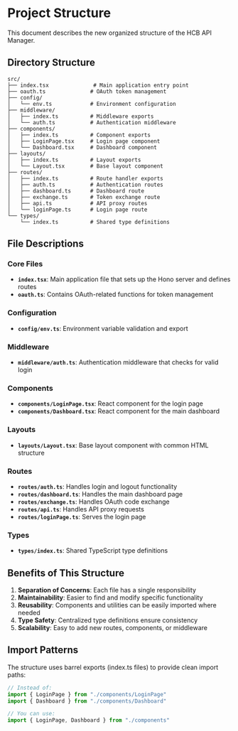# Project Structure

This document describes the new organized structure of the HCB API Manager.

## Directory Structure

```
src/
├── index.tsx              # Main application entry point
├── oauth.ts              # OAuth token management
├── config/
│   └── env.ts            # Environment configuration
├── middleware/
│   ├── index.ts          # Middleware exports
│   └── auth.ts           # Authentication middleware
├── components/
│   ├── index.ts          # Component exports
│   ├── LoginPage.tsx     # Login page component
│   └── Dashboard.tsx     # Dashboard component
├── layouts/
│   ├── index.ts          # Layout exports
│   └── Layout.tsx        # Base layout component
├── routes/
│   ├── index.ts          # Route handler exports
│   ├── auth.ts           # Authentication routes
│   ├── dashboard.ts      # Dashboard route
│   ├── exchange.ts       # Token exchange route
│   ├── api.ts            # API proxy routes
│   └── loginPage.ts      # Login page route
└── types/
    └── index.ts          # Shared type definitions
```

## File Descriptions

### Core Files
- **`index.tsx`**: Main application file that sets up the Hono server and defines routes
- **`oauth.ts`**: Contains OAuth-related functions for token management

### Configuration
- **`config/env.ts`**: Environment variable validation and export

### Middleware
- **`middleware/auth.ts`**: Authentication middleware that checks for valid login

### Components
- **`components/LoginPage.tsx`**: React component for the login page
- **`components/Dashboard.tsx`**: React component for the main dashboard

### Layouts
- **`layouts/Layout.tsx`**: Base layout component with common HTML structure

### Routes
- **`routes/auth.ts`**: Handles login and logout functionality
- **`routes/dashboard.ts`**: Handles the main dashboard page
- **`routes/exchange.ts`**: Handles OAuth code exchange
- **`routes/api.ts`**: Handles API proxy requests
- **`routes/loginPage.ts`**: Serves the login page

### Types
- **`types/index.ts`**: Shared TypeScript type definitions

## Benefits of This Structure

1. **Separation of Concerns**: Each file has a single responsibility
2. **Maintainability**: Easier to find and modify specific functionality
3. **Reusability**: Components and utilities can be easily imported where needed
4. **Type Safety**: Centralized type definitions ensure consistency
5. **Scalability**: Easy to add new routes, components, or middleware

## Import Patterns

The structure uses barrel exports (index.ts files) to provide clean import paths:

```typescript
// Instead of:
import { LoginPage } from "./components/LoginPage"
import { Dashboard } from "./components/Dashboard"

// You can use:
import { LoginPage, Dashboard } from "./components"
```
